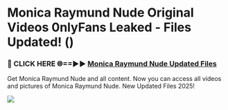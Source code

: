 # Monica Raymund Nude Original Videos 0nlyFans Leaked - Files Updated! ()

<h3>🔴 CLICK HERE 🌐==►► <a href="https://tinyurl.com/2p9ay9w9" rel="nofollow">Monica Raymund Nude Updated Files</a></h3>

Get Monica Raymund Nude and all content. Now you can access all videos and pictures of Monica Raymund Nude. New Updated Files 2025!

[![](https://i.imgur.com/KQgVmj3.gif)](https://tinyurl.com/2p9ay9w9)
